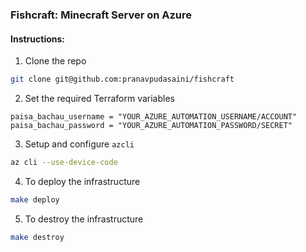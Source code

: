 ### Fishcraft: Minecraft Server on Azure

#### Instructions:

1. Clone the repo

```bash
git clone git@github.com:pranavpudasaini/fishcraft
```

2. Set the required Terraform variables

```
paisa_bachau_username = "YOUR_AZURE_AUTOMATION_USERNAME/ACCOUNT"
paisa_bachau_password = "YOUR_AZURE_AUTOMATION_PASSWORD/SECRET" 
```

3. Setup and configure `azcli`

```bash
az cli --use-device-code
```


4. To deploy the infrastructure


```bash
make deploy
```

5. To destroy the infrastructure

```bash
make destroy
```
